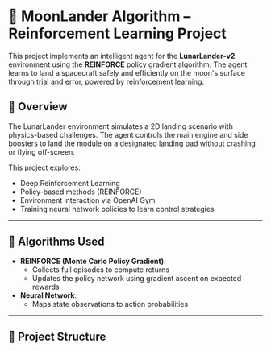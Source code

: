 # 🚀 MoonLander Algorithm – Reinforcement Learning Project

This project implements an intelligent agent for the **LunarLander-v2** environment using the **REINFORCE** policy gradient algorithm. The agent learns to land a spacecraft safely and efficiently on the moon's surface through trial and error, powered by reinforcement learning.

## 🌌 Overview

The LunarLander environment simulates a 2D landing scenario with physics-based challenges. The agent controls the main engine and side boosters to land the module on a designated landing pad without crashing or flying off-screen.

This project explores:
- Deep Reinforcement Learning
- Policy-based methods (REINFORCE)
- Environment interaction via OpenAI Gym
- Training neural network policies to learn control strategies

---

## 🧠 Algorithms Used

- **REINFORCE (Monte Carlo Policy Gradient)**:
  - Collects full episodes to compute returns
  - Updates the policy network using gradient ascent on expected rewards
- **Neural Network**:
  - Maps state observations to action probabilities

---

## 📁 Project Structure

